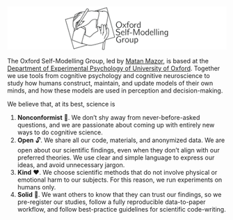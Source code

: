 
![The Oxford Self-Modelling Group Escher hands logo](sm-wide.png)

The Oxford Self-Modelling Group, led by [Matan Mazor](matanmazor.github.io), is based at the [Department of Experimental Psychology of University of Oxford](https://www.psy.ox.ac.uk/). Together we use tools from cognitive psychology and cognitive neuroscience to study how humans construct, maintain, and update models of their own minds, and how these models are used in perception and decision-making. 

We believe that, at its best, science is

1. **Nonconformist** 🦩. We don’t shy away from never-before-asked questions, and we are passionate about coming up with entirely new ways to do cognitive science.
2. **Open** 🔓. We share all our code, materials, and anonymized data. We are open about our scientific findings, even when they don’t align with our preferred theories. We use clear and simple language to express our ideas, and avoid unnecessary jargon.
3. **Kind** ❤️. We choose scientific methods that do not involve physical or emotional harm to our subjects. For this reason, we run experiments on humans only.
4. **Solid** 🔬. We want others to know that they can trust our findings, so we pre-register our studies, follow a fully reproducible data-to-paper workflow, and follow best-practice guidelines for scientific code-writing. 



<!--

**Here are some ideas to get you started:**

🙋‍♀️ A short introduction - what is your organization all about?
🌈 Contribution guidelines - how can the community get involved?
👩‍💻 Useful resources - where can the community find your docs? Is there anything else the community should know?
🍿 Fun facts - what does your team eat for breakfast?
🧙 Remember, you can do mighty things with the power of [Markdown](https://docs.github.com/github/writing-on-github/getting-started-with-writing-and-formatting-on-github/basic-writing-and-formatting-syntax)
-->
